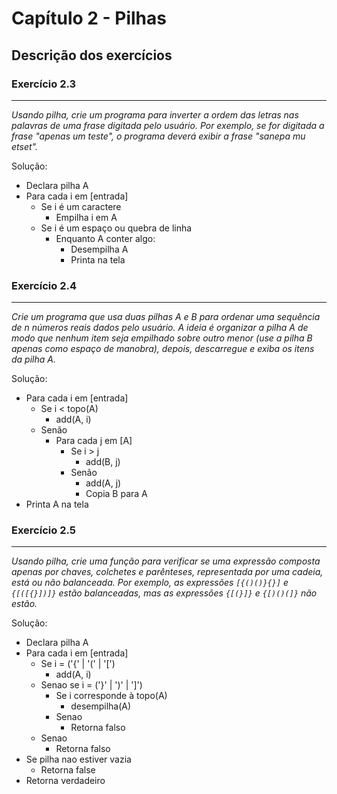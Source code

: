 # Capítulo 2 - Pilhas

## Descrição dos exercícios

### Exercício 2.3
---

_Usando pilha, crie um programa para inverter a ordem das letras nas palavras de uma frase digitada pelo usuário. Por exemplo, se for digitada a frase "apenas um teste", o programa deverá exibir a frase "sanepa mu etset"._

Solução:

- Declara pilha A
- Para cada i em [entrada]
  - Se i é um caractere
    - Empilha i em A
  - Se i é um espaço ou quebra de linha
    - Enquanto A conter algo:
      - Desempilha A
      - Printa na tela

### Exercício 2.4
---

_Crie um programa que usa duas pilhas A e B para ordenar uma sequência de n números reais dados pelo usuário. A ideia é organizar a pilha A de modo que nenhum item seja empilhado sobre outro menor (use a pilha B apenas como espaço de manobra), depois, descarregue e exiba os itens da pilha A._

Solução:

- Para cada i em [entrada]
  - Se i < topo(A)
    - add(A, i)
  - Senão
    - Para cada j em [A]
      - Se i > j
        - add(B, j)
      - Senão
        - add(A, j)
        - Copia B para A
- Printa A na tela


### Exercício 2.5
---

_Usando pilha, crie uma função para verificar se uma expressão composta apenas por chaves, colchetes e parênteses, representada por uma cadeia, está ou não _balanceada_. Por exemplo, as expressões `[{()()}{}]` e `{[([{}])]}` estão balanceadas, mas as expressões `{[(}]}` e `{[)()(]}` não estão._

Solução:

- Declara pilha A
- Para cada i em [entrada]
  - Se i = ('{' | '(' | '[')
    - add(A, i)
  - Senao se i = ('}' | ')' | ']')
    - Se i corresponde à topo(A)
      - desempilha(A)
    - Senao
      - Retorna falso
  - Senao
    - Retorna falso
- Se pilha nao estiver vazia
  - Retorna false
- Retorna verdadeiro
